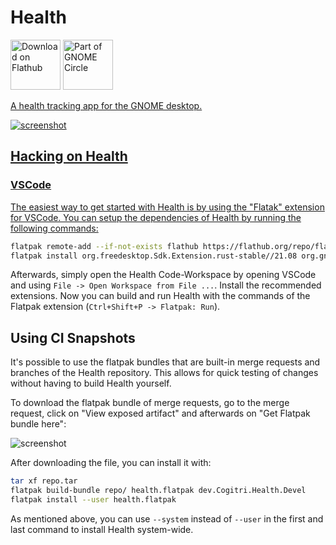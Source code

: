 # Health
<p float="left">
<a href="https://flathub.org/apps/details/dev.Cogitri.Health"><img height='80' alt='Download on Flathub' src='https://flathub.org/api/badge?svg&locale=en'/></a>
<a href="https://circle.gnome.org/"><img height='80' alt='Part of GNOME Circle' src='https://gitlab.gnome.org/Teams/Circle/-/raw/91de93edbb3e75eb0882d56bd466e58b525135d5/assets/button/circle-button-fullcolor.svg'/>
</p>

A health tracking app for the GNOME desktop.

![screenshot](https://gitlab.gnome.org/World/Health/raw/master/docs/screenshot_main.png)

## Hacking on Health

### VSCode

The easiest way to get started with Health is by using the "Flatak" extension for VSCode.
You can setup the dependencies of Health by running the following commands:

```sh
flatpak remote-add --if-not-exists flathub https://flathub.org/repo/flathub.flatpakrepo
flatpak install org.freedesktop.Sdk.Extension.rust-stable//21.08 org.gnome.Sdk//42
```

Afterwards, simply open the Health Code-Workspace by opening VSCode and using `File -> Open Workspace from File ...`. Install the recommended extensions. Now you can build and run Health with the commands of the Flatpak extension (`Ctrl+Shift+P -> Flatpak: Run`).

## Using CI Snapshots

It's possible to use the flatpak bundles that are built-in merge requests and branches of the Health repository. This allows for quick testing of changes without having to build Health yourself.

To download the flatpak bundle of merge requests, go to the merge request, click on "View exposed artifact" and afterwards on "Get Flatpak bundle here":

![screenshot](https://gitlab.gnome.org/World/Health/raw/master/docs/ci-mr-flatpak-bundle.png)

After downloading the file, you can install it with:

```sh
tar xf repo.tar
flatpak build-bundle repo/ health.flatpak dev.Cogitri.Health.Devel
flatpak install --user health.flatpak
```

As mentioned above, you can use `--system` instead of `--user` in the first and last command to install Health system-wide.
